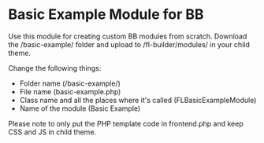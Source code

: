 # Basic Example Module for BB

Use this module for creating custom BB modules from scratch. Download the /basic-example/ folder and upload to /fl-builder/modules/ in your child theme. 

Change the following things:

- Folder name (/basic-example/)
- File name (basic-example.php)
- Class name and all the places where it's called (FLBasicExampleModule)
- Name of the module (Basic Example)

Please note to only put the PHP template code in frontend.php and keep CSS and JS in child theme.
